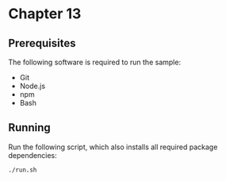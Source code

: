 # Chapter 13

## Prerequisites

The following software is required to run the sample:

- Git
- Node.js
- npm
- Bash

## Running

Run the following script, which also installs all required package dependencies:

```sh
./run.sh
```
